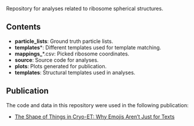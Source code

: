 Repository for analyses related to ribosome spherical structures.

## Contents

- **particle_lists**: Ground truth particle lists.
- **templates***: Different templates used for template matching.
- **mappings_***.csv: Picked ribosome coordinates.
- **source**: Source code for analyses.
- **plots**: Plots generated for publication.
- **templates**: Structural templates used in analyses.

## Publication

The code and data in this repository were used in the following publication:
- [The Shape of Things in Cryo-ET: Why Emojis Aren’t Just for Texts
](https://www.biorxiv.org/content/10.1101/2023.09.06.556487v1)
